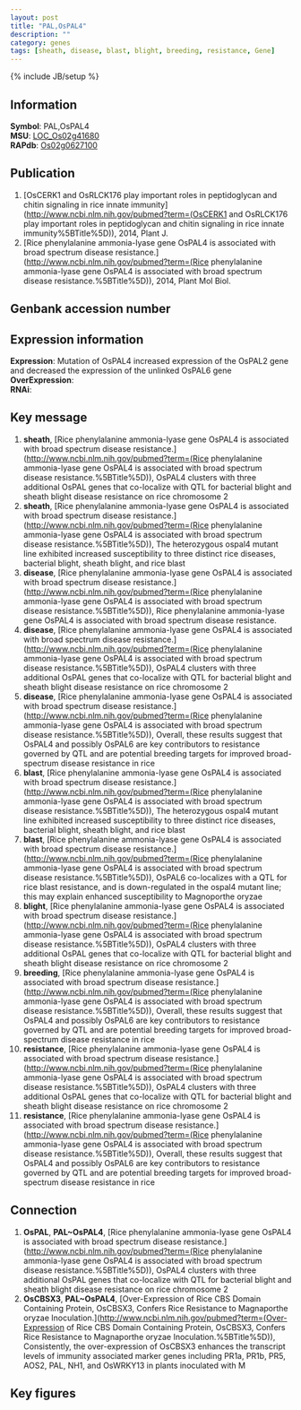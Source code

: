 ```yaml
---
layout: post
title: "PAL,OsPAL4"
description: ""
category: genes
tags: [sheath, disease, blast, blight, breeding, resistance, Gene]
---
```

{% include JB/setup %}

## Information
__Symbol__: PAL,OsPAL4  
__MSU__: [LOC_Os02g41680](http://rice.plantbiology.msu.edu/cgi-bin/ORF_infopage.cgi?orf=LOC_Os02g41680)  
__RAPdb__: [Os02g0627100](http://rapdb.dna.affrc.go.jp/viewer/gbrowse_details/irgsp1?name=Os02g0627100)  

## Publication
1. [OsCERK1 and OsRLCK176 play important roles in peptidoglycan and chitin signaling in rice innate immunity](http://www.ncbi.nlm.nih.gov/pubmed?term=(OsCERK1 and OsRLCK176 play important roles in peptidoglycan and chitin signaling in rice innate immunity%5BTitle%5D)), 2014, Plant J.
2. [Rice phenylalanine ammonia-lyase gene OsPAL4 is associated with broad spectrum disease resistance.](http://www.ncbi.nlm.nih.gov/pubmed?term=(Rice phenylalanine ammonia-lyase gene OsPAL4 is associated with broad spectrum disease resistance.%5BTitle%5D)), 2014, Plant Mol Biol.

## Genbank accession number

## Expression information
__Expression__: Mutation of OsPAL4 increased expression of the OsPAL2 gene and decreased the expression of the unlinked OsPAL6 gene  
__OverExpression__:  
__RNAi__:  

## Key message
1. __sheath__, [Rice phenylalanine ammonia-lyase gene OsPAL4 is associated with broad spectrum disease resistance.](http://www.ncbi.nlm.nih.gov/pubmed?term=(Rice phenylalanine ammonia-lyase gene OsPAL4 is associated with broad spectrum disease resistance.%5BTitle%5D)),  OsPAL4 clusters with three additional OsPAL genes that co-localize with QTL for bacterial blight and sheath blight disease resistance on rice chromosome 2
2. __sheath__, [Rice phenylalanine ammonia-lyase gene OsPAL4 is associated with broad spectrum disease resistance.](http://www.ncbi.nlm.nih.gov/pubmed?term=(Rice phenylalanine ammonia-lyase gene OsPAL4 is associated with broad spectrum disease resistance.%5BTitle%5D)),  The heterozygous ospal4 mutant line exhibited increased susceptibility to three distinct rice diseases, bacterial blight, sheath blight, and rice blast
3. __disease__, [Rice phenylalanine ammonia-lyase gene OsPAL4 is associated with broad spectrum disease resistance.](http://www.ncbi.nlm.nih.gov/pubmed?term=(Rice phenylalanine ammonia-lyase gene OsPAL4 is associated with broad spectrum disease resistance.%5BTitle%5D)), Rice phenylalanine ammonia-lyase gene OsPAL4 is associated with broad spectrum disease resistance.
4. __disease__, [Rice phenylalanine ammonia-lyase gene OsPAL4 is associated with broad spectrum disease resistance.](http://www.ncbi.nlm.nih.gov/pubmed?term=(Rice phenylalanine ammonia-lyase gene OsPAL4 is associated with broad spectrum disease resistance.%5BTitle%5D)),  OsPAL4 clusters with three additional OsPAL genes that co-localize with QTL for bacterial blight and sheath blight disease resistance on rice chromosome 2
5. __disease__, [Rice phenylalanine ammonia-lyase gene OsPAL4 is associated with broad spectrum disease resistance.](http://www.ncbi.nlm.nih.gov/pubmed?term=(Rice phenylalanine ammonia-lyase gene OsPAL4 is associated with broad spectrum disease resistance.%5BTitle%5D)),  Overall, these results suggest that OsPAL4 and possibly OsPAL6 are key contributors to resistance governed by QTL and are potential breeding targets for improved broad-spectrum disease resistance in rice
6. __blast__, [Rice phenylalanine ammonia-lyase gene OsPAL4 is associated with broad spectrum disease resistance.](http://www.ncbi.nlm.nih.gov/pubmed?term=(Rice phenylalanine ammonia-lyase gene OsPAL4 is associated with broad spectrum disease resistance.%5BTitle%5D)),  The heterozygous ospal4 mutant line exhibited increased susceptibility to three distinct rice diseases, bacterial blight, sheath blight, and rice blast
7. __blast__, [Rice phenylalanine ammonia-lyase gene OsPAL4 is associated with broad spectrum disease resistance.](http://www.ncbi.nlm.nih.gov/pubmed?term=(Rice phenylalanine ammonia-lyase gene OsPAL4 is associated with broad spectrum disease resistance.%5BTitle%5D)),  OsPAL6 co-localizes with a QTL for rice blast resistance, and is down-regulated in the ospal4 mutant line; this may explain enhanced susceptibility to Magnoporthe oryzae
8. __blight__, [Rice phenylalanine ammonia-lyase gene OsPAL4 is associated with broad spectrum disease resistance.](http://www.ncbi.nlm.nih.gov/pubmed?term=(Rice phenylalanine ammonia-lyase gene OsPAL4 is associated with broad spectrum disease resistance.%5BTitle%5D)),  OsPAL4 clusters with three additional OsPAL genes that co-localize with QTL for bacterial blight and sheath blight disease resistance on rice chromosome 2
9. __breeding__, [Rice phenylalanine ammonia-lyase gene OsPAL4 is associated with broad spectrum disease resistance.](http://www.ncbi.nlm.nih.gov/pubmed?term=(Rice phenylalanine ammonia-lyase gene OsPAL4 is associated with broad spectrum disease resistance.%5BTitle%5D)),  Overall, these results suggest that OsPAL4 and possibly OsPAL6 are key contributors to resistance governed by QTL and are potential breeding targets for improved broad-spectrum disease resistance in rice
10. __resistance__, [Rice phenylalanine ammonia-lyase gene OsPAL4 is associated with broad spectrum disease resistance.](http://www.ncbi.nlm.nih.gov/pubmed?term=(Rice phenylalanine ammonia-lyase gene OsPAL4 is associated with broad spectrum disease resistance.%5BTitle%5D)),  OsPAL4 clusters with three additional OsPAL genes that co-localize with QTL for bacterial blight and sheath blight disease resistance on rice chromosome 2
11. __resistance__, [Rice phenylalanine ammonia-lyase gene OsPAL4 is associated with broad spectrum disease resistance.](http://www.ncbi.nlm.nih.gov/pubmed?term=(Rice phenylalanine ammonia-lyase gene OsPAL4 is associated with broad spectrum disease resistance.%5BTitle%5D)),  Overall, these results suggest that OsPAL4 and possibly OsPAL6 are key contributors to resistance governed by QTL and are potential breeding targets for improved broad-spectrum disease resistance in rice

## Connection
1. __OsPAL__, __PAL~OsPAL4__, [Rice phenylalanine ammonia-lyase gene OsPAL4 is associated with broad spectrum disease resistance.](http://www.ncbi.nlm.nih.gov/pubmed?term=(Rice phenylalanine ammonia-lyase gene OsPAL4 is associated with broad spectrum disease resistance.%5BTitle%5D)),  OsPAL4 clusters with three additional OsPAL genes that co-localize with QTL for bacterial blight and sheath blight disease resistance on rice chromosome 2
2. __OsCBSX3__, __PAL~OsPAL4__, [Over-Expression of Rice CBS Domain Containing Protein, OsCBSX3, Confers Rice Resistance to Magnaporthe oryzae Inoculation.](http://www.ncbi.nlm.nih.gov/pubmed?term=(Over-Expression of Rice CBS Domain Containing Protein, OsCBSX3, Confers Rice Resistance to Magnaporthe oryzae Inoculation.%5BTitle%5D)),  Consistently, the over-expression of OsCBSX3 enhances the transcript levels of immunity associated marker genes including PR1a, PR1b, PR5, AOS2, PAL, NH1, and OsWRKY13 in plants inoculated with M

## Key figures


